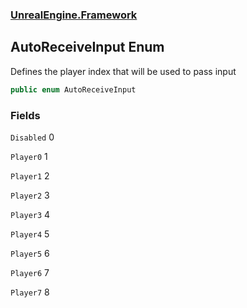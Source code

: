 ### [UnrealEngine.Framework](./UnrealEngine-Framework.md 'UnrealEngine.Framework')
## AutoReceiveInput Enum
Defines the player index that will be used to pass input  
```csharp
public enum AutoReceiveInput
```
### Fields
<a name='AutoReceiveInput-Disabled'></a>
`Disabled` 0  
  
  
<a name='AutoReceiveInput-Player0'></a>
`Player0` 1  
  
  
<a name='AutoReceiveInput-Player1'></a>
`Player1` 2  
  
  
<a name='AutoReceiveInput-Player2'></a>
`Player2` 3  
  
  
<a name='AutoReceiveInput-Player3'></a>
`Player3` 4  
  
  
<a name='AutoReceiveInput-Player4'></a>
`Player4` 5  
  
  
<a name='AutoReceiveInput-Player5'></a>
`Player5` 6  
  
  
<a name='AutoReceiveInput-Player6'></a>
`Player6` 7  
  
  
<a name='AutoReceiveInput-Player7'></a>
`Player7` 8  
  
  
